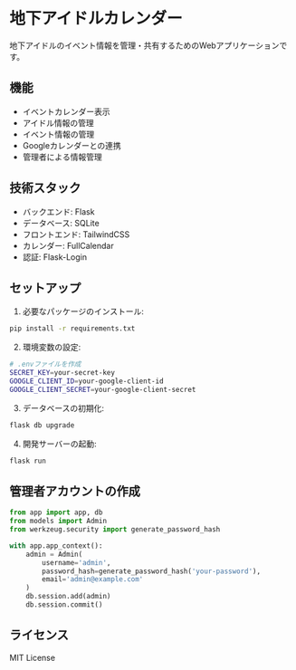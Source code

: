 # 地下アイドルカレンダー

地下アイドルのイベント情報を管理・共有するためのWebアプリケーションです。

## 機能

- イベントカレンダー表示
- アイドル情報の管理
- イベント情報の管理
- Googleカレンダーとの連携
- 管理者による情報管理

## 技術スタック

- バックエンド: Flask
- データベース: SQLite
- フロントエンド: TailwindCSS
- カレンダー: FullCalendar
- 認証: Flask-Login

## セットアップ

1. 必要なパッケージのインストール:
```bash
pip install -r requirements.txt
```

2. 環境変数の設定:
```bash
# .envファイルを作成
SECRET_KEY=your-secret-key
GOOGLE_CLIENT_ID=your-google-client-id
GOOGLE_CLIENT_SECRET=your-google-client-secret
```

3. データベースの初期化:
```bash
flask db upgrade
```

4. 開発サーバーの起動:
```bash
flask run
```

## 管理者アカウントの作成

```python
from app import app, db
from models import Admin
from werkzeug.security import generate_password_hash

with app.app_context():
    admin = Admin(
        username='admin',
        password_hash=generate_password_hash('your-password'),
        email='admin@example.com'
    )
    db.session.add(admin)
    db.session.commit()
```

## ライセンス

MIT License
